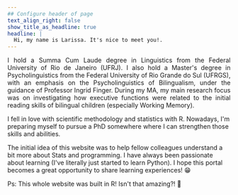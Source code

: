 ```yaml
---
## Configure header of page
text_align_right: false
show_title_as_headline: true
headline: |
  Hi, my name is Larissa. It's nice to meet you!.
---
```


<!-- this is a subheadline -->
<p align= "justify">I hold a Summa Cum Laude degree in Linguistics from the Federal University of Rio de Janeiro (UFRJ). I also hold a Master's degree in Psycholinguistics from the Federal University of Rio Grande do Sul (UFRGS), with an emphasis on the Psycholinguistics of Bilingualism, under the guidance of Professor Ingrid Finger. During my MA, my main research focus was on investigating how executive functions were related to the initial reading skills of bilingual children (especially Working Memory).

I fell in love with scientific methodology and statistics with R. Nowadays, I'm preparing myself to pursue a PhD somewhere where I can strengthen those skills and abilities.

The initial idea of this website was to help fellow colleagues understand a bit more about Stats and programming. I have always been passionate about learning (I've literally just started to learn Python). I hope this portal becomes a great opportunity to share learning experiences! &#128513;

Ps: This whole website was built in R! Isn't that amazing?! 🤩
</p>
